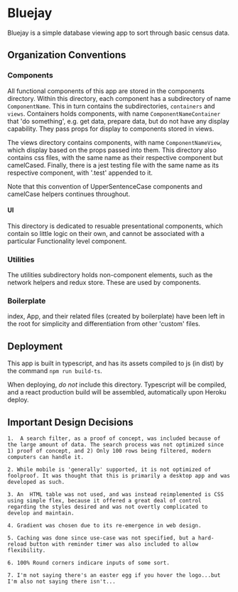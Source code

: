 # Bluejay
Bluejay is a simple database viewing app to sort through basic census data.

## Organization Conventions
### Components
All functional components of this app are stored in the components directory.
Within this directory, each component has a subdirectory of name `ComponentName`. This in turn contains the subdirectories, `containers` and `views`. Containers holds components, with name `ComponentNameContainer` that 'do something', e.g. get data, prepare data, but do not have any display capability. They pass props for display to components stored in views.

The views directory contains components, with name `ComponentNameView`, which display based on the props passed into them. This directory also contains css files, with the same name as their respective component but camelCased. Finally, there is a jest testing file with the same name as its respective component, with '.test' appended to it.

Note that this convention of UpperSentenceCase components and camelCase helpers continues throughout.

#### UI
This directory is dedicated to resuable presentational components, which contain so little logic on their own, and cannot be associated with a particular Functionality level component. 

### Utilities
The utilities subdirectory holds non-component elements,
such as the network helpers and redux store. These are used by components.

### Boilerplate
index, App, and their related files (created by boilerplate) have been left in the root for simplicity and differentiation from other 'custom' files.

## Deployment
This app is built in typescript, and has its assets compiled to js (in dist) by the command `npm run build-ts`.

When deploying, *do not* include this directory. Typescript will be compiled, and a react production build will be assembled, automatically upon Heroku deploy.

## Important Design Decisions
    1.  A search filter, as a proof of concept, was included because of the large amount of data. The search process was not optimized since 1) proof of concept, and 2) Only 100 rows being filtered, modern computers can handle it.

    2. While mobile is 'generally' supported, it is not optimized of foolproof. It was thought that this is primarily a desktop app and was developed as such.

    3. An  HTML table was not used, and was instead reimplemented is CSS using simple flex, because it offered a great deal of control regarding the styles desired and was not overtly complicated to develop and maintain.

    4. Gradient was chosen due to its re-emergence in web design.

    5. Caching was done since use-case was not specified, but a hard-reload button with reminder timer was also included to allow flexibility.

    6. 100% Round corners indicare inputs of some sort.

    7. I'm not saying there's an easter egg if you hover the logo...but I'm also not saying there isn't...